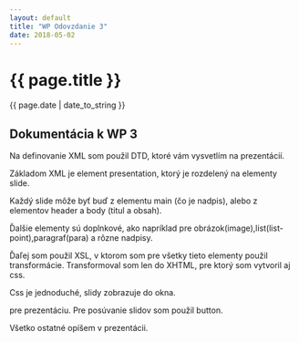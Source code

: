 ```yaml
---
layout: default
title: "WP Odovzdanie 3"
date: 2018-05-02
---
```

<h1>{{ page.title }}</h1>
<p>{{ page.date | date_to_string }}</p>

<h2>Dokumentácia k WP 3</h2>

<p>Na definovanie XML som použil DTD, ktoré vám vysvetlím na prezentácií.</p>
<p>Základom XML je element presentation, ktorý je rozdelený na elementy slide.</p>
<p>Každý slide môže byť buď z elementu main (čo je nadpis), alebo z elementov header a body (titul a obsah).</p>
<p>Ďalšie elementy sú doplnkové, ako napríklad pre obrázok(image),list(list-point),paragraf(para) a rôzne nadpisy.</p>

<p>Ďaľej som použil XSL, v ktorom som pre všetky tieto elementy použil transformácie. Transformoval som len do XHTML, pre ktorý som vytvoril aj css.</p>
<p>Css je jednoduché, slidy zobrazuje do okna.</p> 

<p>pre prezentáciu. Pre posúvanie slidov som použil button.</p>

<p>Všetko ostatné opíšem v prezentácii.</p>

